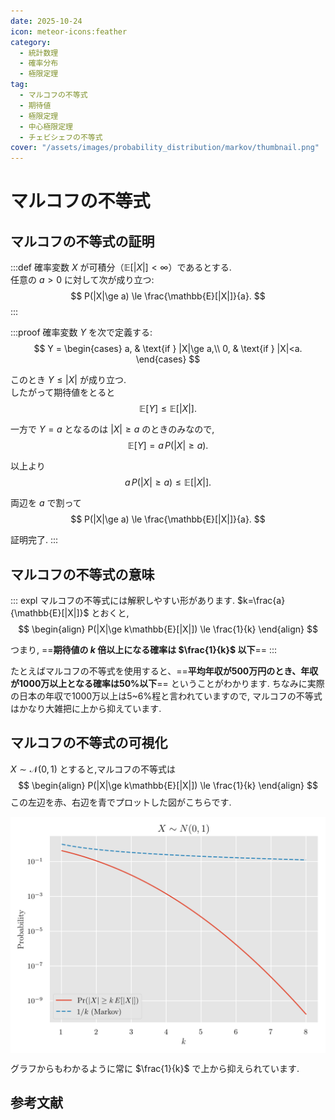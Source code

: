```yaml
---
date: 2025-10-24
icon: meteor-icons:feather
category:
  - 統計数理
  - 確率分布
  - 極限定理
tag:
  - マルコフの不等式
  - 期待値
  - 極限定理
  - 中心極限定理
  - チェビシェフの不等式
cover: "/assets/images/probability_distribution/markov/thumbnail.png"
---
```


<!-- more -->

# マルコフの不等式

## マルコフの不等式の証明

:::def
確率変数 $X$ が可積分（$\mathbb{E}[|X|]<\infty$）であるとする.  
任意の $a>0$ に対して次が成り立つ:
$$
P(|X|\ge a) \le \frac{\mathbb{E}[|X|]}{a}.
$$
:::

:::proof
確率変数 $Y$ を次で定義する:
$$
Y =
\begin{cases}
a, & \text{if } |X|\ge a,\\
0, & \text{if } |X|<a.
\end{cases}
$$

このとき $Y \le |X|$ が成り立つ.  
したがって期待値をとると
$$
\mathbb{E}[Y] \le \mathbb{E}[|X|].
$$

一方で $Y=a$ となるのは $|X|\ge a$ のときのみなので,
$$
\mathbb{E}[Y] = a\,P(|X|\ge a).
$$

以上より
$$
a\,P(|X|\ge a) \le \mathbb{E}[|X|].
$$

両辺を $a$ で割って
$$
P(|X|\ge a) \le \frac{\mathbb{E}[|X|]}{a}.
$$

証明完了.
:::

## マルコフの不等式の意味
::: expl
マルコフの不等式には解釈しやすい形があります. $k=\frac{a}{\mathbb{E}[|X|]}$ とおくと,
$$
\begin{align}
P(|X|\ge k\mathbb{E}[|X|]) \le \frac{1}{k}
\end{align}
$$

つまり,  ==**期待値の $k$ 倍以上になる確率は $\frac{1}{k}$ 以下**==
:::

たとえばマルコフの不等式を使用すると、==**平均年収が500万円のとき、年収が1000万以上となる確率は50%以下**== ということがわかります.
ちなみに実際の日本の年収で1000万以上は5~6%程と言われていますので, マルコフの不等式はかなり大雑把に上から抑えています.

## マルコフの不等式の可視化
$X \sim \mathcal{N}(0,1)$ とすると,マルコフの不等式は
$$
\begin{align}
P(|X|\ge k\mathbb{E}[|X|]) \le \frac{1}{k}
\end{align}
$$
この左辺を赤、右辺を青でプロットした図がこちらです.

<div style="display: flex; gap: 10px; justify-content: center;">
  <img src="/assets/images/probability_distribution/markov/markov.png" style="max-width: 100%; height: auto;">
</div>

グラフからもわかるように常に $\frac{1}{k}$ で上から抑えられています.

## 参考文献
<AffiliateBook id="official1"/>
<AffiliateBook id="takemura_gen_stats"/>